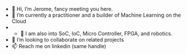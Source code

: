 - 👋 Hi, I’m Jerome, fancy meeting you here.
- 🌱 I’m currently a practitioner and a builder of Machine Learning on the Cloud
- - 👀 I am also into SoC, IoC, Micro Controller, FPGA, and robotics.
- 💞️ I’m looking to collaborate on related projects
- 📫 Reach me on linkedin (same handle)


<!---
jeromechen99/jeromechen99 is a ✨ special ✨ repository because its `README.md` (this file) appears on your GitHub profile.
You can click the Preview link to take a look at your changes.
--->
